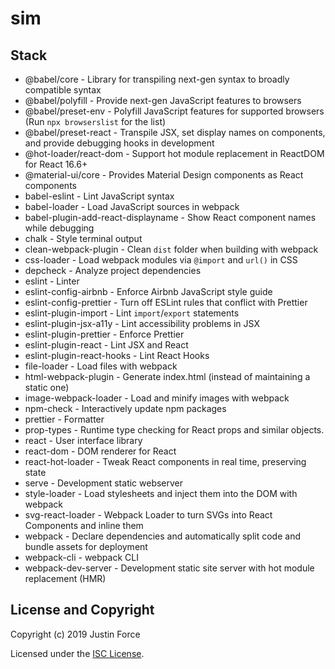 # sim

## Stack

- @babel/core - Library for transpiling next-gen syntax to broadly compatible syntax
- @babel/polyfill - Provide next-gen JavaScript features to browsers
- @babel/preset-env - Polyfill JavaScript features for supported browsers (Run `npx browserslist` for the list)
- @babel/preset-react - Transpile JSX, set display names on components, and provide debugging hooks in development
- @hot-loader/react-dom - Support hot module replacement in ReactDOM for React 16.6+
- @material-ui/core - Provides Material Design components as React components
- babel-eslint - Lint JavaScript syntax
- babel-loader - Load JavaScript sources in webpack
- babel-plugin-add-react-displayname - Show React component names while debugging
- chalk - Style terminal output
- clean-webpack-plugin - Clean `dist` folder when building with webpack
- css-loader - Load webpack modules via `@import` and `url()` in CSS
- depcheck - Analyze project dependencies
- eslint - Linter
- eslint-config-airbnb - Enforce Airbnb JavaScript style guide
- eslint-config-prettier - Turn off ESLint rules that conflict with Prettier
- eslint-plugin-import - Lint `import`/`export` statements
- eslint-plugin-jsx-a11y - Lint accessibility problems in JSX
- eslint-plugin-prettier - Enforce Prettier
- eslint-plugin-react - Lint JSX and React
- eslint-plugin-react-hooks - Lint React Hooks
- file-loader - Load files with webpack
- html-webpack-plugin - Generate index.html (instead of maintaining a static one)
- image-webpack-loader - Load and minify images with webpack
- npm-check - Interactively update npm packages
- prettier - Formatter
- prop-types - Runtime type checking for React props and similar objects.
- react - User interface library
- react-dom - DOM renderer for React
- react-hot-loader - Tweak React components in real time, preserving state
- serve - Development static webserver
- style-loader - Load stylesheets and inject them into the DOM with webpack
- svg-react-loader - Webpack Loader to turn SVGs into React Components and inline them
- webpack - Declare dependencies and automatically split code and bundle assets for deployment
- webpack-cli - webpack CLI
- webpack-dev-server - Development static site server with hot module replacement (HMR)

## License and Copyright

Copyright (c) 2019 Justin Force

Licensed under the [ISC License](http://www.opensource.org/licenses/ISC).

<!-- spell-checker:ignore SVGs, browserslist, displayname, transpiled, transpiling -->
